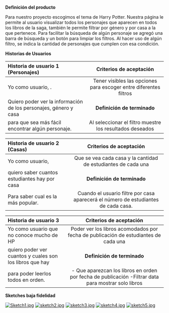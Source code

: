 **Definición del producto**

Para nuestro proyecto escogimos el tema de Harry Potter. Nuestra página le permite al usuario visualizar todos los personajes que aparecen en todos los libros de la saga, también le permite filtrar por género y por casa a la que pertenece. Para facilitar la búsqueda de algún personaje se agregó una barra de búsqueda y un botón para limpiar los filtros. Al hacer uso de algún filtro, se indica la cantidad de personajes que cumplen con esa condición.

**Historias de Usuarios**

| Historia de usuario 1 (Personajes)   | Criterios de aceptación |
| :------------ |:---------------:
| Yo como usuario, .      | Tener visibles las opciones para escoger entre diferentes filtros | 
|Quiero poder ver la información de los personajes, género y casa    | **Definición de terminado**        |
| para que sea más fácil encontrar algún personaje. | Al seleccionar el filtro muestre los resultados deseados       |

| Historia de usuario 2 (Casas)   | Criterios de aceptación |
| :------------ |:---------------:
| Yo como usuario,     | Que se vea cada casa y la cantidad de estudiantes de cada una | 
| quiero saber cuantos estudiantes hay por casa     | **Definición de terminado**        |
| Para saber cual es la más popular. | Cuando el usuario filtre por casa aparecerá el número de estudiantes de cada casa.       |

| Historia de usuario 3  | Criterios de aceptación |
| :------------ |:---------------:
| Yo como usuario que no conoce mucho de HP     | Poder ver los libros acomodados por fecha de publicación de estudiantes de cada una | 
| quiero poder ver cuantos y cuales son los libros que hay     | **Definición de terminado**        |
| para poder leerlos todos en orden. | - Que aparezcan los libros en orden por fecha de publicación  -Filtrar data para mostrar solo libros  |


**Sketches baja fidelidad**

[![Sketch1.jpg](https://i.postimg.cc/VsgwzsMf/Sketch1.jpg)](https://postimg.cc/dDhpBY4p)
[![sketch2.jpg](https://i.postimg.cc/cJBFXQQm/sketch2.jpg)](https://postimg.cc/QBVgMKY9)
[![sketch3.jpg](https://i.postimg.cc/vHxXpRrD/sketch3.jpg)](https://postimg.cc/SJqWMvtp)
[![sketch4.jpg](https://i.postimg.cc/59Rn79FZ/sketch4.jpg)](https://postimg.cc/yW0mWHjP)
[![sketch5.jpg](https://i.postimg.cc/t40Dbrkk/sketch5.jpg)](https://postimg.cc/Xp89ckTB)








